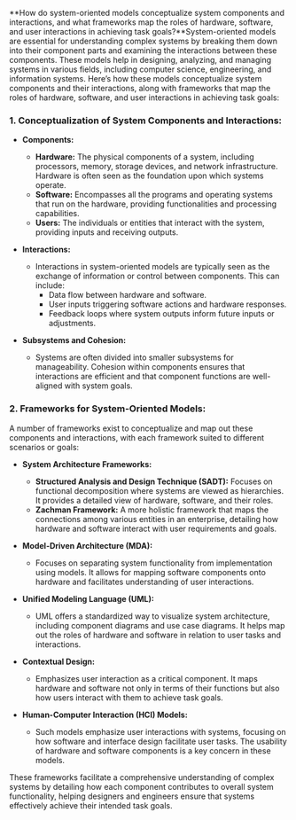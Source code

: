 **How do system-oriented models conceptualize system components and interactions, and what frameworks map the roles of hardware, software, and user interactions in achieving task goals?**System-oriented models are essential for understanding complex systems by breaking them down into their component parts and examining the interactions between these components. These models help in designing, analyzing, and managing systems in various fields, including computer science, engineering, and information systems. Here’s how these models conceptualize system components and their interactions, along with frameworks that map the roles of hardware, software, and user interactions in achieving task goals:

### 1. **Conceptualization of System Components and Interactions:**

- **Components:**
  - **Hardware:** The physical components of a system, including processors, memory, storage devices, and network infrastructure. Hardware is often seen as the foundation upon which systems operate.
  - **Software:** Encompasses all the programs and operating systems that run on the hardware, providing functionalities and processing capabilities.
  - **Users:** The individuals or entities that interact with the system, providing inputs and receiving outputs.

- **Interactions:**
  - Interactions in system-oriented models are typically seen as the exchange of information or control between components. This can include:
    - Data flow between hardware and software.
    - User inputs triggering software actions and hardware responses.
    - Feedback loops where system outputs inform future inputs or adjustments.
  
- **Subsystems and Cohesion:**
  - Systems are often divided into smaller subsystems for manageability. Cohesion within components ensures that interactions are efficient and that component functions are well-aligned with system goals.

### 2. **Frameworks for System-Oriented Models:**

A number of frameworks exist to conceptualize and map out these components and interactions, with each framework suited to different scenarios or goals:

- **System Architecture Frameworks:**
  - **Structured Analysis and Design Technique (SADT):** Focuses on functional decomposition where systems are viewed as hierarchies. It provides a detailed view of hardware, software, and their roles.
  - **Zachman Framework:** A more holistic framework that maps the connections among various entities in an enterprise, detailing how hardware and software interact with user requirements and goals.

- **Model-Driven Architecture (MDA):**
  - Focuses on separating system functionality from implementation using models. It allows for mapping software components onto hardware and facilitates understanding of user interactions.

- **Unified Modeling Language (UML):**
  - UML offers a standardized way to visualize system architecture, including component diagrams and use case diagrams. It helps map out the roles of hardware and software in relation to user tasks and interactions.

- **Contextual Design:**
  - Emphasizes user interaction as a critical component. It maps hardware and software not only in terms of their functions but also how users interact with them to achieve task goals.

- **Human-Computer Interaction (HCI) Models:**
  - Such models emphasize user interactions with systems, focusing on how software and interface design facilitate user tasks. The usability of hardware and software components is a key concern in these models.

These frameworks facilitate a comprehensive understanding of complex systems by detailing how each component contributes to overall system functionality, helping designers and engineers ensure that systems effectively achieve their intended task goals.